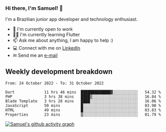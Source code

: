 ### Hi there, I'm Samuel! 👋

I'm a Brazilian junior app developer and technology enthusiast.

- 🏢 I'm currently open to work
- 👨‍💻 I'm currently learning Flutter
- 📫 Ask me about anything, I am happy to help :)
- 💻 Connect with me on [LinkedIn](https://www.linkedin.com/in/samuel-s-marques/)
- ✉ Send me an [e-mail](mailto:samuel.s.marques@protonmail.com)

## Weekly development breakdown
<!--START_SECTION:waka-->

```text
From: 24 October 2022 - To: 31 October 2022

Dart             11 hrs 46 mins  █████████████▓░░░░░░░░░░░   54.32 %
PHP              3 hrs 38 mins   ████▒░░░░░░░░░░░░░░░░░░░░   16.84 %
Blade Template   3 hrs 28 mins   ████░░░░░░░░░░░░░░░░░░░░░   16.06 %
JavaScript       50 mins         █░░░░░░░░░░░░░░░░░░░░░░░░   03.90 %
HTML             49 mins         █░░░░░░░░░░░░░░░░░░░░░░░░   03.83 %
Properties       23 mins         ▒░░░░░░░░░░░░░░░░░░░░░░░░   01.79 %
```

<!--END_SECTION:waka-->

[![Samuel's github activity graph](https://activity-graph.herokuapp.com/graph?username=samuel-s-marques&theme=react-dark)](https://github.com/samuel-s-marques)
